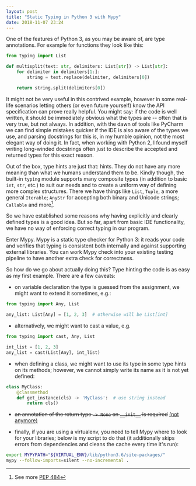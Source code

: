 ```yaml
---
layout: post
title: "Static Typing in Python 3 with Mypy"
date: 2018-11-07 23:24
---
```


One of the features of Python 3, as you may be aware of, are type annotations. For example for functions they look like this:

```python
from typing import List

def multisplit(text: str, delimiters: List[str]) -> List[str]:
    for delimiter in delimiters[1:]:
        string = text.replace(delimiter, delimiters[0])

    return string.split(delimiters[0])
```

It might not be very useful in this contrived example, however in some real-life scenarios letting others (or even future yourself) know the API specification can prove really helpful. You might say: if the code is well written, it should be immediately obvious what the types are -- often that is very true, but not always. In addition, with the dawn of tools like PyCharm we can find simple mistakes quicker if the IDE is also aware of the types we use, and parsing docstrings for this is, in my humble opinion, not the most elegant way of doing it. In fact, when working with Python 2, I found myself writing long-winded docstrings often just to describe the accepted and returned types for this exact reason.

Out of the box, type hints are just that: hints. They do not have any more meaning than what we humans understand them to be. Kindly though, the built-in `typing` module supports many composite types (in addition to basic `int`, `str`, etc.) to suit our needs and to create a uniform way of defining more complex structures. There we have things like `List`, `Tuple`, a more general `Iterable`; `AnyStr` for accepting both binary and Unicode strings; `Callable` and more[^1].

So we have established some reasons why having explicitly and clearly defined types is a good idea. But so far, apart from basic IDE functionality, we have no way of enforcing correct typing in our program.

Enter Mypy. Mypy is a static type checker for Python 3: it reads your code and verifies that typing is consistent both internally and against supporting external libraries. You can work Mypy check into your existing testing pipeline to have another extra check for correctness.

So how do we go about actually doing this? Type hinting the code is as easy as my first example. There are a few caveats:

- on variable declaration the type is guessed from the assignment, we might want to extend it sometimes, e.g.:

```python
from typing import Any, List

any_list: List[Any] = [1, 2, 3]  # otherwise will be List[int]
```

- alternatively, we might want to cast a value, e.g.

```python
from typing import cast, Any, List

int_list = [1, 2, 3]
any_list = cast(List[Any], int_list)
```

- when defining a class, we might want to use its type in some type hints on its methods; however, we cannot simply write its name as it is not yet defined:

```python
class MyClass:
    @classmethod
    def get_instance(cls) -> 'MyClass':  # use string instead
        return cls()
```

- ~~an annotation of the return type `-> None` on `__init__` is required~~ [(not anymore)](https://github.com/python/mypy/issues/604#issuecomment-348525995)

- finally, if you are using a virtualenv, you need to tell Mypy where to look for your libraries; below is my script to do that (it additionally skips errors from dependencies and cleans the cache every time it's run):

```bash
export MYPYPATH="${VIRTUAL_ENV}/lib/python3.6/site-packages/"
mypy --follow-imports=silent --no-incremental .
```

[^1]: See more [PEP 484](https://www.python.org/dev/peps/pep-0484/)
